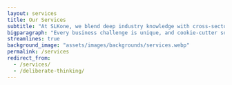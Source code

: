 ```yaml
---
layout: services
title: Our Services
subtitle: "At SLKone, we blend deep industry knowledge with cross-sector insights to uncover—and deliver—the most effective solutions to complex challenges. In today's rapidly evolving business landscape, the best answer is rarely the most conventional one."
bigparagraph: "Every business challenge is unique, and cookie-cutter solutions don't cut it. We dive deep into your specific context, using data and cross-industry insights to craft tailored strategies that work. Our services are designed to be integrated, allowing us to address complex challenges from multiple angles."
streamlines: true
background_image: "assets/images/backgrounds/services.webp"
permalink: /services
redirect_from:
  - /services/
  - /deliberate-thinking/
---
```

